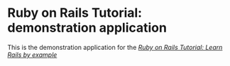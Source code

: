 # Ruby on Rails Tutorial: demonstration application

This is the demonstration application for the [*Ruby on Rails Tutorial: Learn Rails by example*](http://railstutorial.org)